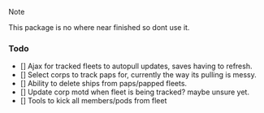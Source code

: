 > [!NOTE]  
> This package is no where near finished so dont use it.


### Todo
- [] Ajax for tracked fleets to autopull updates, saves having to refresh.
- [] Select corps to track paps for, currently the way its pulling is messy.
- [] Ability to delete ships from paps/papped fleets.
- [] Update corp motd when fleet is being tracked? maybe unsure yet.
- [] Tools to kick all members/pods from fleet
